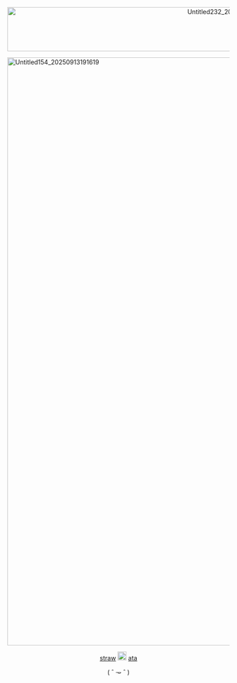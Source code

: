 <p align="center">
<img width="1000" height="100" alt="Untitled232_20251019000447" src="https://github.com/user-attachments/assets/01285303-d1f8-41a6-8a7b-382e46662f8b" />



</p>
<img width="3000" height="1332" alt="Untitled154_20250913191619" src="https://github.com/user-attachments/assets/d6b904c2-d7dd-497b-a89f-89ce7e56fed8" />


<p align="center">
  <a href="https://stroopwaffen.straw.page">straw</a>
  <img src="https://64.media.tumblr.com/82841c0f439b3ff42936a7cdc64a73a8/48ab18e98b53e06b-9c/s75x75_c1/10fbb6f3f5c16fdaf8288e08eb60bf73b990b07b.gif" alt="Example Image" width="20">
<a href="https://voya.atabook.org/">ata</a>
  
 <p align="center"> ( ˆ 𐃷 ˆ )
